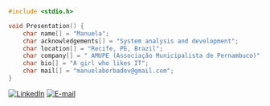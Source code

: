 ```c
#include <stdio.h>

void Presentation() {
    char name[] = "Manuela";
    char acknowledgements[] = "System analysis and development";
    char location[] = "Recife, PE, Brazil";
    char company[] = " AMUPE (Associação Municipalista de Pernambuco)";
    char bio[] = "A girl who likes IT";
    char mail[] = "manuelaborbadev@gmail.com";
}
```
<!-- links -->
<div align="left">

[![LinkedIn](https://img.shields.io/badge/LinkedIn-0077B5?style=for-the-badge&logo=linkedin&logoColor=white)](https://www.linkedin.com/in/manuboorba/)
[![E-mail](https://img.shields.io/badge/-Gmail-%23333?style=for-the-badge&logo=gmail&logoColor=white)](mailto:manuelaborbadev@gmail.com)


</div>
